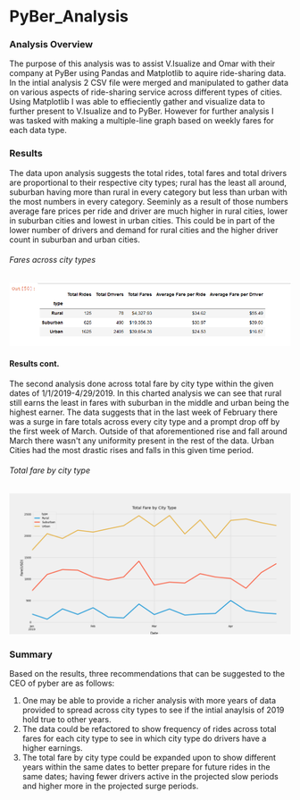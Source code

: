 # PyBer_Analysis
### Analysis Overview
  The purpose of this analysis was to assist V.Isualize and Omar with their company at PyBer using Pandas and Matplotlib to aquire ride-sharing data. In the intial analysis 2 CSV file were merged and manipulated to gather data on various aspects of ride-sharing service across different types of cities. Using Matplotlib I was able to effieciently gather and visualize data to further present to V.Isualize and to PyBer. However for further analysis I was tasked with making a multiple-line graph based on weekly fares for each data type.
  
### Results
  The data upon analysis suggests the total rides, total fares and total drivers are proportional to their respective city types; rural has the least all around, suburban having more than rural in every category but less than urban with the most numbers in every category. Seeminly as a result of those numbers average fare prices per ride and driver are much higher in rural cities, lower in suburban cities and lowest in urban cities. This could be in part of the lower number of drivers and demand for rural cities and the higher driver count in suburban and urban cities.
 ###### Fares across city types
![pyber_summary](analysis/pyber_summary.PNG)
#### Results cont.
  The second analysis done across total fare by city type within the given dates of 1/1/2019-4/29/2019. In this charted analysis we can see that rural still earns the least in fares with suburban in the middle and urban being the highest earner. The data suggests that in the last week of February there was a surge in fare totals across every city type and a prompt drop off by the first week of March. Outside of that aforementioned rise and fall around March there wasn't any uniformity present in the rest of the data. Urban Cities had the most drastic rises and falls in this given time period.
###### Total fare by city type  
![Pyber_fare_summary](analysis/Pyber_fare_summary.png)
### Summary
  Based on the results, three recommendations that can be suggested to the CEO of pyber are as follows:
  1. One may be able to provide a richer analysis with more years of data provided to spread across city types to see if the intial anaylsis of 2019 hold true to other years.
  2. The data could be refactored to show frequency of rides across total fares for each city type to see in which city type do drivers have a higher earnings.
  3. The total fare by city type could be expanded upon to show different years within the same dates to better prepare for future rides in the same dates; having fewer drivers active in the projected slow periods and higher more in the projected surge periods.
